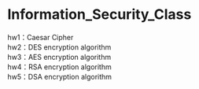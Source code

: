 # Information_Security_Class
hw1：Caesar Cipher <br>
hw2：DES encryption algorithm <br>
hw3：AES encryption algorithm <br>
hw4：RSA encryption algorithm <br>
hw5：DSA encryption algorithm
